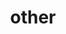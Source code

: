 ---
layout: page
title: other
nav: true
order: 3
dropdown: true
children:
    - title: teaching
      permalink: /teaching/ 
    - title: divider
    - title: blog
      permalink: /blog/




---